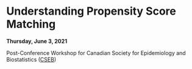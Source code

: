 # Understanding Propensity Score Matching

**Thursday, June 3, 2021**

Post-Conference Workshop for Canadian Society for Epidemiology and Biostatistics ([CSEB](https://cseb.ca/conferences/2021-conference/))

